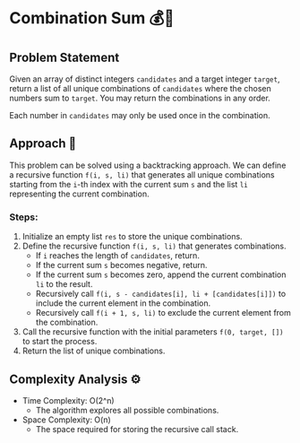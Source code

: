 # Combination Sum 💰🎯

## Problem Statement

Given an array of distinct integers `candidates` and a target integer `target`, return a list of all unique combinations of `candidates` where the chosen numbers sum to `target`. You may return the combinations in any order.

Each number in `candidates` may only be used once in the combination.

## Approach 🌟

This problem can be solved using a backtracking approach. We can define a recursive function `f(i, s, li)` that generates all unique combinations starting from the `i`-th index with the current sum `s` and the list `li` representing the current combination.

### Steps:
1. Initialize an empty list `res` to store the unique combinations.
2. Define the recursive function `f(i, s, li)` that generates combinations.
   - If `i` reaches the length of `candidates`, return.
   - If the current sum `s` becomes negative, return.
   - If the current sum `s` becomes zero, append the current combination `li` to the result.
   - Recursively call `f(i, s - candidates[i], li + [candidates[i]])` to include the current element in the combination.
   - Recursively call `f(i + 1, s, li)` to exclude the current element from the combination.
3. Call the recursive function with the initial parameters `f(0, target, [])` to start the process.
4. Return the list of unique combinations.

## Complexity Analysis ⚙️

- Time Complexity: O(2^n)
  - The algorithm explores all possible combinations.
- Space Complexity: O(n)
  - The space required for storing the recursive call stack.
